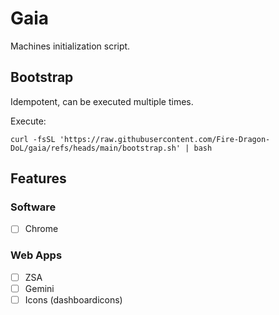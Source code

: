 # Gaia

Machines initialization script.

## Bootstrap

Idempotent, can be executed multiple times.

Execute:

```
curl -fsSL 'https://raw.githubusercontent.com/Fire-Dragon-DoL/gaia/refs/heads/main/bootstrap.sh' | bash
```

## Features

### Software

- [ ] Chrome

### Web Apps

- [ ] ZSA
- [ ] Gemini
- [ ] Icons (dashboardicons)
